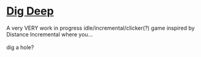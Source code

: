 # [Dig Deep](ceoofwot.github.io/DigDeep.github.io/game.html)
A very VERY work in progress idle/incremental/clicker(?) game inspired by Distance Incremental where you...
<br /><br />
dig a hole?

